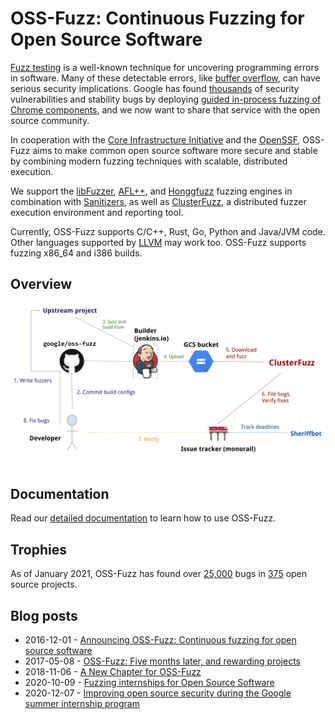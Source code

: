 # OSS-Fuzz: Continuous Fuzzing for Open Source Software

[Fuzz testing] is a well-known technique for uncovering programming errors in
software. Many of these detectable errors, like [buffer overflow], can have
serious security implications. Google has found [thousands] of security
vulnerabilities and stability bugs by deploying [guided in-process fuzzing of
Chrome components], and we now want to share that service with the open source
community.

[Fuzz testing]: https://en.wikipedia.org/wiki/Fuzz_testing
[buffer overflow]: https://en.wikipedia.org/wiki/Buffer_overflow
[thousands]: https://bugs.chromium.org/p/chromium/issues/list?q=label%3AStability-LibFuzzer%2CStability-AFL%20-status%3ADuplicate%2CWontFix&can=1
[guided in-process fuzzing of Chrome components]: https://security.googleblog.com/2016/08/guided-in-process-fuzzing-of-chrome.html

In cooperation with the [Core Infrastructure Initiative] and the [OpenSSF],
OSS-Fuzz aims to make common open source software more secure and stable by
combining modern fuzzing techniques with scalable, distributed execution.

[Core Infrastructure Initiative]: https://www.coreinfrastructure.org/
[OpenSSF]: https://www.openssf.org/

We support the [libFuzzer], [AFL++], and [Honggfuzz] fuzzing engines in
combination with [Sanitizers], as well as [ClusterFuzz], a distributed fuzzer
execution environment and reporting tool.

[libFuzzer]: https://llvm.org/docs/LibFuzzer.html
[AFL++]: https://github.com/AFLplusplus/AFLplusplus
[Honggfuzz]: https://github.com/google/honggfuzz
[Sanitizers]: https://github.com/google/sanitizers
[ClusterFuzz]: https://github.com/google/clusterfuzz

Currently, OSS-Fuzz supports C/C++, Rust, Go, Python and Java/JVM code. Other languages
supported by [LLVM] may work too. OSS-Fuzz supports fuzzing x86_64 and i386
builds.

[LLVM]: https://llvm.org

## Overview
![OSS-Fuzz process diagram](docs/images/process.png)

## Documentation
Read our [detailed documentation] to learn how to use OSS-Fuzz.

[detailed documentation]: https://google.github.io/oss-fuzz

## Trophies
As of January 2021, OSS-Fuzz has found over [25,000] bugs in [375] open source
projects.

[25,000]: https://bugs.chromium.org/p/oss-fuzz/issues/list?q=-status%3AWontFix%2CDuplicate%20-component%3AInfra&can=1
[375]: https://github.com/google/oss-fuzz/tree/master/projects

## Blog posts
* 2016-12-01 - [Announcing OSS-Fuzz: Continuous fuzzing for open source software]
* 2017-05-08 - [OSS-Fuzz: Five months later, and rewarding projects]
* 2018-11-06 - [A New Chapter for OSS-Fuzz]
* 2020-10-09 - [Fuzzing internships for Open Source Software]
* 2020-12-07 - [Improving open source security during the Google summer internship program]

[Announcing OSS-Fuzz: Continuous fuzzing for open source software]: https://opensource.googleblog.com/2016/12/announcing-oss-fuzz-continuous-fuzzing.html
[OSS-Fuzz: Five months later, and rewarding projects]: https://opensource.googleblog.com/2017/05/oss-fuzz-five-months-later-and.html
[A New Chapter for OSS-Fuzz]: https://security.googleblog.com/2018/11/a-new-chapter-for-oss-fuzz.html
[Fuzzing internships for Open Source Software]: https://security.googleblog.com/2020/10/fuzzing-internships-for-open-source.html
[Improving open source security during the Google summer internship program]: https://security.googleblog.com/2020/12/improving-open-source-security-during.html
